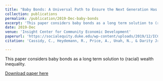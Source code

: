 ```yaml
---
title: "Baby Bonds: A Universal Path to Ensure the Next Generation Has the Capital to Thrive"
collection: publications
permalink: /publication/2019-Dec-baby-bonds
excerpt: 'This paper considers baby bonds as a long term solution to (racial) wealth inequality.'
date: 2019-Dec
venue: 'Insight Center for Community Economic Development'
paperurl: 'https://socialequity.duke.edu/wp-content/uploads/2019/12/ICCED-Duke_BabyBonds_December2019-Linked.pdf'
citation: 'Cassidy, C., Heydemann, R., Price, A., Unah, N., & Darity Jr, W. (2019). Baby bonds: A universal path to ensure the next generation has the capital to thrive.'

---
```

This paper considers baby bonds as a long term solution to (racial) wealth inequality.

[Download paper here](https://socialequity.duke.edu/wp-content/uploads/2019/12/ICCED-Duke_BabyBonds_December2019-Linked.pdf)